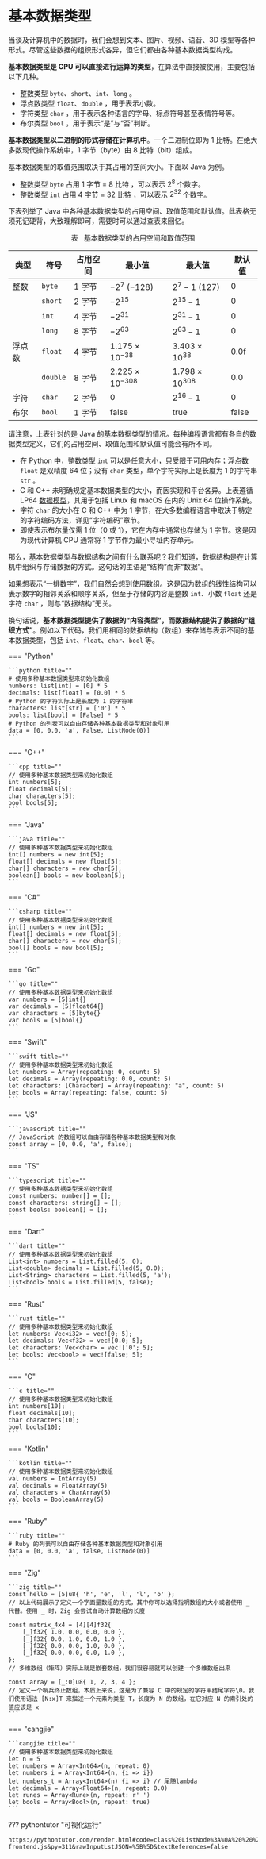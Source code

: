 # 基本数据类型

当谈及计算机中的数据时，我们会想到文本、图片、视频、语音、3D 模型等各种形式。尽管这些数据的组织形式各异，但它们都由各种基本数据类型构成。

**基本数据类型是 CPU 可以直接进行运算的类型**，在算法中直接被使用，主要包括以下几种。

- 整数类型 `byte`、`short`、`int`、`long` 。
- 浮点数类型 `float`、`double` ，用于表示小数。
- 字符类型 `char` ，用于表示各种语言的字母、标点符号甚至表情符号等。
- 布尔类型 `bool` ，用于表示“是”与“否”判断。

**基本数据类型以二进制的形式存储在计算机中**。一个二进制位即为 $1$ 比特。在绝大多数现代操作系统中，$1$ 字节（byte）由 $8$ 比特（bit）组成。

基本数据类型的取值范围取决于其占用的空间大小。下面以 Java 为例。

- 整数类型 `byte` 占用 $1$ 字节 = $8$ 比特 ，可以表示 $2^{8}$ 个数字。
- 整数类型 `int` 占用 $4$ 字节 = $32$ 比特 ，可以表示 $2^{32}$ 个数字。

下表列举了 Java 中各种基本数据类型的占用空间、取值范围和默认值。此表格无须死记硬背，大致理解即可，需要时可以通过查表来回忆。

<p align="center"> 表 <id> &nbsp; 基本数据类型的占用空间和取值范围 </p>

| 类型   | 符号     | 占用空间 | 最小值                   | 最大值                  | 默认值         |
| ------ | -------- | -------- | ------------------------ | ----------------------- | -------------- |
| 整数   | `byte`   | 1 字节   | $-2^7$ ($-128$)          | $2^7 - 1$ ($127$)       | $0$            |
|        | `short`  | 2 字节   | $-2^{15}$                | $2^{15} - 1$            | $0$            |
|        | `int`    | 4 字节   | $-2^{31}$                | $2^{31} - 1$            | $0$            |
|        | `long`   | 8 字节   | $-2^{63}$                | $2^{63} - 1$            | $0$            |
| 浮点数 | `float`  | 4 字节   | $1.175 \times 10^{-38}$  | $3.403 \times 10^{38}$  | $0.0\text{f}$  |
|        | `double` | 8 字节   | $2.225 \times 10^{-308}$ | $1.798 \times 10^{308}$ | $0.0$          |
| 字符   | `char`   | 2 字节   | $0$                      | $2^{16} - 1$            | $0$            |
| 布尔   | `bool`   | 1 字节   | $\text{false}$           | $\text{true}$           | $\text{false}$ |

请注意，上表针对的是 Java 的基本数据类型的情况。每种编程语言都有各自的数据类型定义，它们的占用空间、取值范围和默认值可能会有所不同。

- 在 Python 中，整数类型 `int` 可以是任意大小，只受限于可用内存；浮点数 `float` 是双精度 64 位；没有 `char` 类型，单个字符实际上是长度为 1 的字符串 `str` 。
- C 和 C++ 未明确规定基本数据类型的大小，而因实现和平台各异。上表遵循 LP64 [数据模型](https://en.cppreference.com/w/cpp/language/types#Properties)，其用于包括 Linux 和 macOS 在内的 Unix 64 位操作系统。
- 字符 `char` 的大小在 C 和 C++ 中为 1 字节，在大多数编程语言中取决于特定的字符编码方法，详见“字符编码”章节。
- 即使表示布尔量仅需 1 位（$0$ 或 $1$），它在内存中通常也存储为 1 字节。这是因为现代计算机 CPU 通常将 1 字节作为最小寻址内存单元。

那么，基本数据类型与数据结构之间有什么联系呢？我们知道，数据结构是在计算机中组织与存储数据的方式。这句话的主语是“结构”而非“数据”。

如果想表示“一排数字”，我们自然会想到使用数组。这是因为数组的线性结构可以表示数字的相邻关系和顺序关系，但至于存储的内容是整数 `int`、小数 `float` 还是字符 `char` ，则与“数据结构”无关。

换句话说，**基本数据类型提供了数据的“内容类型”，而数据结构提供了数据的“组织方式”**。例如以下代码，我们用相同的数据结构（数组）来存储与表示不同的基本数据类型，包括 `int`、`float`、`char`、`bool` 等。

=== "Python"

    ```python title=""
    # 使用多种基本数据类型来初始化数组
    numbers: list[int] = [0] * 5
    decimals: list[float] = [0.0] * 5
    # Python 的字符实际上是长度为 1 的字符串
    characters: list[str] = ['0'] * 5
    bools: list[bool] = [False] * 5
    # Python 的列表可以自由存储各种基本数据类型和对象引用
    data = [0, 0.0, 'a', False, ListNode(0)]
    ```

=== "C++"

    ```cpp title=""
    // 使用多种基本数据类型来初始化数组
    int numbers[5];
    float decimals[5];
    char characters[5];
    bool bools[5];
    ```

=== "Java"

    ```java title=""
    // 使用多种基本数据类型来初始化数组
    int[] numbers = new int[5];
    float[] decimals = new float[5];
    char[] characters = new char[5];
    boolean[] bools = new boolean[5];
    ```

=== "C#"

    ```csharp title=""
    // 使用多种基本数据类型来初始化数组
    int[] numbers = new int[5];
    float[] decimals = new float[5];
    char[] characters = new char[5];
    bool[] bools = new bool[5];
    ```

=== "Go"

    ```go title=""
    // 使用多种基本数据类型来初始化数组
    var numbers = [5]int{}
    var decimals = [5]float64{}
    var characters = [5]byte{}
    var bools = [5]bool{}
    ```

=== "Swift"

    ```swift title=""
    // 使用多种基本数据类型来初始化数组
    let numbers = Array(repeating: 0, count: 5)
    let decimals = Array(repeating: 0.0, count: 5)
    let characters: [Character] = Array(repeating: "a", count: 5)
    let bools = Array(repeating: false, count: 5)
    ```

=== "JS"

    ```javascript title=""
    // JavaScript 的数组可以自由存储各种基本数据类型和对象
    const array = [0, 0.0, 'a', false];
    ```

=== "TS"

    ```typescript title=""
    // 使用多种基本数据类型来初始化数组
    const numbers: number[] = [];
    const characters: string[] = [];
    const bools: boolean[] = [];
    ```

=== "Dart"

    ```dart title=""
    // 使用多种基本数据类型来初始化数组
    List<int> numbers = List.filled(5, 0);
    List<double> decimals = List.filled(5, 0.0);
    List<String> characters = List.filled(5, 'a');
    List<bool> bools = List.filled(5, false);
    ```

=== "Rust"

    ```rust title=""
    // 使用多种基本数据类型来初始化数组
    let numbers: Vec<i32> = vec![0; 5];
    let decimals: Vec<f32> = vec![0.0; 5];
    let characters: Vec<char> = vec!['0'; 5];
    let bools: Vec<bool> = vec![false; 5];
    ```

=== "C"

    ```c title=""
    // 使用多种基本数据类型来初始化数组
    int numbers[10];
    float decimals[10];
    char characters[10];
    bool bools[10];
    ```

=== "Kotlin"

    ```kotlin title=""
    // 使用多种基本数据类型来初始化数组
    val numbers = IntArray(5)
    val decinals = FloatArray(5)
    val characters = CharArray(5)
    val bools = BooleanArray(5)
    ```

=== "Ruby"

    ```ruby title=""
    # Ruby 的列表可以自由存储各种基本数据类型和对象引用
    data = [0, 0.0, 'a', false, ListNode(0)]
    ```

=== "Zig"

    ```zig title=""
    const hello = [5]u8{ 'h', 'e', 'l', 'l', 'o' };
    // 以上代码展示了定义一个字面量数组的方式，其中你可以选择指明数组的大小或者使用 _ 代替。使用 _ 时，Zig 会尝试自动计算数组的长度
    
    const matrix_4x4 = [4][4]f32{
        [_]f32{ 1.0, 0.0, 0.0, 0.0 },
        [_]f32{ 0.0, 1.0, 0.0, 1.0 },
        [_]f32{ 0.0, 0.0, 1.0, 0.0 },
        [_]f32{ 0.0, 0.0, 0.0, 1.0 },
    };
    // 多维数组（矩阵）实际上就是嵌套数组，我们很容易就可以创建一个多维数组出来

    const array = [_:0]u8{ 1, 2, 3, 4 };
    // 定义一个哨兵终止数组，本质上来说，这是为了兼容 C 中的规定的字符串结尾字符\0。我们使用语法 [N:x]T 来描述一个元素为类型 T，长度为 N 的数组，在它对应 N 的索引处的值应该是 x
    ```
=== "cangjie"

    ```cangjie title=""
    // 使用多种基本数据类型来初始化数组
    let n = 5
    let numbers = Array<Int64>(n, repeat: 0)
    let numbers_i = Array<Int64>(n, {i => i})
    let numbers_t = Array<Int64>(n) {i => i} // 尾随lambda
    let decimals = Array<Float64>(n, repeat: 0.0)
    let runes = Array<Rune>(n, repeat: r' ')
    let bools = Array<Bool>(n, repeat: true)
    ```

??? pythontutor "可视化运行"

    https://pythontutor.com/render.html#code=class%20ListNode%3A%0A%20%20%20%20%22%22%22%E9%93%BE%E8%A1%A8%E8%8A%82%E7%82%B9%E7%B1%BB%22%22%22%0A%20%20%20%20def%20__init__%28self,%20val%3A%20int%29%3A%0A%20%20%20%20%20%20%20%20self.val%3A%20int%20%3D%20val%20%20%23%20%E8%8A%82%E7%82%B9%E5%80%BC%0A%20%20%20%20%20%20%20%20self.next%3A%20ListNode%20%7C%20None%20%3D%20None%20%20%23%20%E5%90%8E%E7%BB%A7%E8%8A%82%E7%82%B9%E5%BC%95%E7%94%A8%0A%0A%22%22%22Driver%20Code%22%22%22%0Aif%20__name__%20%3D%3D%20%22__main__%22%3A%0A%20%20%20%20%23%20%E4%BD%BF%E7%94%A8%E5%A4%9A%E7%A7%8D%E5%9F%BA%E6%9C%AC%E6%95%B0%E6%8D%AE%E7%B1%BB%E5%9E%8B%E6%9D%A5%E5%88%9D%E5%A7%8B%E5%8C%96%E6%95%B0%E7%BB%84%0A%20%20%20%20numbers%20%3D%20%5B0%5D%20*%205%0A%20%20%20%20decimals%20%3D%20%5B0.0%5D%20*%205%0A%20%20%20%20%23%20Python%20%E7%9A%84%E5%AD%97%E7%AC%A6%E5%AE%9E%E9%99%85%E4%B8%8A%E6%98%AF%E9%95%BF%E5%BA%A6%E4%B8%BA%201%20%E7%9A%84%E5%AD%97%E7%AC%A6%E4%B8%B2%0A%20%20%20%20characters%20%3D%20%5B'0'%5D%20*%205%0A%20%20%20%20bools%20%3D%20%5BFalse%5D%20*%205%0A%20%20%20%20%23%20Python%20%E7%9A%84%E5%88%97%E8%A1%A8%E5%8F%AF%E4%BB%A5%E8%87%AA%E7%94%B1%E5%AD%98%E5%82%A8%E5%90%84%E7%A7%8D%E5%9F%BA%E6%9C%AC%E6%95%B0%E6%8D%AE%E7%B1%BB%E5%9E%8B%E5%92%8C%E5%AF%B9%E8%B1%A1%E5%BC%95%E7%94%A8%0A%20%20%20%20data%20%3D%20%5B0,%200.0,%20'a',%20False,%20ListNode%280%29%5D&cumulative=false&curInstr=12&heapPrimitives=nevernest&mode=display&origin=opt-frontend.js&py=311&rawInputLstJSON=%5B%5D&textReferences=false
